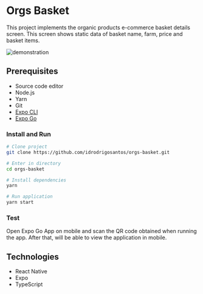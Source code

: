 # Orgs Basket

This project implements the organic products e-commerce basket details screen. This screen shows static data of basket name, farm, price and basket items.

![demonstration](https://user-images.githubusercontent.com/23555768/174496450-c878124d-b847-485a-8c66-f50f634a3f2e.gif)

## Prerequisites

* Source code editor
* Node.js
* Yarn
* Git
* [Expo CLI](https://docs.expo.dev/workflow/expo-cli/)
* [Expo Go](https://expo.dev/client)

### Install and Run

```bash
# Clone project
git clone https://github.com/idrodrigosantos/orgs-basket.git

# Enter in directory
cd orgs-basket

# Install dependencies
yarn

# Run application
yarn start
```

### Test

Open Expo Go App on mobile and scan the QR code obtained when running the app. After that, will be able to view the application in mobile.

## Technologies

* React Native
* Expo
* TypeScript
